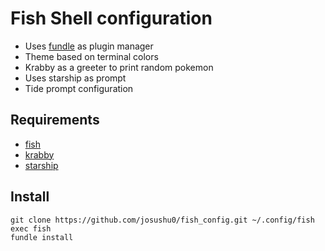 # Fish Shell configuration

- Uses [fundle](https://github.com/danhper/fundle) as plugin manager
- Theme based on terminal colors
- Krabby as a greeter to print random pokemon
- Uses starship as prompt
- Tide prompt configuration

## Requirements
- [fish](https://github.com/fish-shell/fish-shell)
- [krabby](https://github.com/yannjor/krabby)
- [starship](https://github.com/starship/starship)

## Install
```
git clone https://github.com/josushu0/fish_config.git ~/.config/fish
exec fish
fundle install
```

